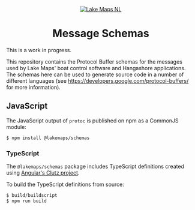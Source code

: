 <p align="center">
    <a href="https://github.com/LakeMaps">
        <img src="https://avatars.githubusercontent.com/u/20632669?s=200" alt="Lake Maps NL" />
    </a>
</p>
<h1 align="center">Message Schemas</h1>

This is a work in progress.

This repository contains the Protocol Buffer schemas for the messages used by Lake Maps' boat control software and Hangashore applications. The schemas here can be used to generate source code in a number of different languages (see https://developers.google.com/protocol-buffers/ for more information).

## JavaScript

The JavaScript output of `protoc` is published on npm as a CommonJS module:

```bash
$ npm install @lakemaps/schemas
```

### TypeScript

The `@lakemaps/schemas` package includes TypeScript definitions created using [Angular's Clutz project][clutz].

To build the TypeScript definitions from source:

```bash
$ build/buildscript
$ npm run build
```

  [clutz]:https://github.com/angular/clutz
